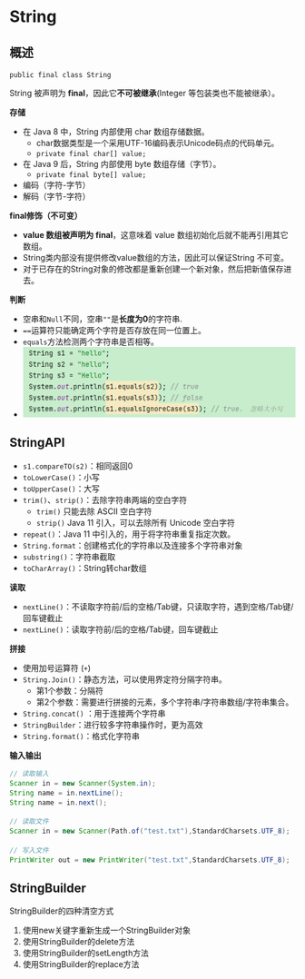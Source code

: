 # String

## 概述

```
public final class String
```

String 被声明为 **final**，因此它**不可被继承**(Integer 等包装类也不能被继承）。

**存储**

- 在 Java 8 中，String 内部使用 char 数组存储数据。
  - char数据类型是一个采用UTF-16编码表示Unicode码点的代码单元。
  - `private final char[] value;`
- 在 Java 9 后，String 内部使用 byte 数组存储（字节）。
  - `private final byte[] value;`
- 编码（字符-字节）
- 解码（字节-字符）

**final修饰（不可变）**

- **value 数组被声明为 final**，这意味着 value 数组初始化后就不能再引用其它数组。
- String类内部没有提供修改value数组的方法，因此可以保证String 不可变。
- 对于已存在的String对象的修改都是重新创建一个新对象，然后把新值保存进去。

**判断**

- 空串和`Null`不同，空串`""`是**长度为0**的字符串.
- `==`运算符只能确定两个字符是否存放在同一位置上。
- `equals`方法检测两个字符串是否相等。
- ![image-20250224210034823](assets/image-20250224210034823.png)

## StringAPI

- `s1.compareTO(s2)`：相同返回0
- `toLowerCase()`：小写
- `toUpperCase()`：大写
- `trim()`、`strip()`：去除字符串两端的空白字符
  - `trim()` 只能去除 ASCII 空白字符
  - `strip()` Java 11 引入，可以去除所有 Unicode 空白字符
- `repeat()`：Java 11 中引入的，用于将字符串重复指定次数。
- `String.format`：创建格式化的字符串以及连接多个字符串对象
- `substring()`：字符串截取
- `toCharArray()`：String转char数组

**读取**

- `nextLine()`：不读取字符前/后的空格/Tab键，只读取字符，遇到空格/Tab键/回车键截止
- `nextLine()`：读取字符前/后的空格/Tab键，回车键截止

**拼接**

- 使用加号运算符 (`+`)
- `String.Join()`：静态方法，可以使用界定符分隔字符串。
  - 第1个参数：分隔符
  - 第2个参数：需要进行拼接的元素，多个字符串/字符串数组/字符串集合。
- `String.concat()` ：用于连接两个字符串
- `StringBuilder`：进行较多字符串操作时，更为高效
- `String.format()`：格式化字符串

**输入输出**

```java
// 读取输入
Scanner in = new Scanner(System.in);
String name = in.nextLine();
String name = in.next();

// 读取文件
Scanner in = new Scanner(Path.of("test.txt"),StandardCharsets.UTF_8);

// 写入文件
PrintWriter out = new PrintWriter("test.txt",StandardCharsets.UTF_8);
```

## StringBuilder

StringBuilder的四种清空方式
1. 使用new关键字重新生成一个StringBuilder对象
2. 使用StringBuilder的delete方法
3. 使用StringBuilder的setLength方法
4. 使用StringBuilder的replace方法